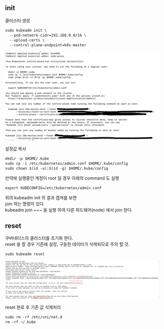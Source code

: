 ## init
클러스터 생성
```shell
sudo kubeadm init \
  --pod-network-cidr=192.168.0.0/16 \
  --upload-certs \
  --control-plane-endpoint=k8s-master
```
![](./img/Screenshot%202023-04-16%20at%206.16.06%20PM.png)

설정값 복사
```shell
mkdir -p $HOME/.kube
sudo cp -i /etc/kubernetes/admin.conf $HOME/.kube/config
sudo chown $(id -u):$(id -g) $HOME/.kube/config
```

만약에 실행중인 계정이 root 일 경우 아래의 command 도 실행
```shell
export KUBECONFIG=/etc/kubernetes/admin.conf
```

위의 kubeadm init 의 결과 캡쳐를 보면  
join 하는 명령이 있다  
kubeadm join ~~~ 을 실행 하여 다른 하드웨어(node) 에서 join 한다.


## reset
쿠버네티스의 클러스터를 초기화 한다.  
reset 을 할 경우 기존에 설정, 구동한 데이터가 삭제되므로 주의 할 것.

```shell
sudo kubeadm reset
```

![](./img/Screenshot%202023-04-16%20at%205.42.22%20PM.png)

reset 완료 후 기존 값 삭제처리
```shell
sudo rm -rf /etc/cni/net.d
rm -rf ~/.kube
```
